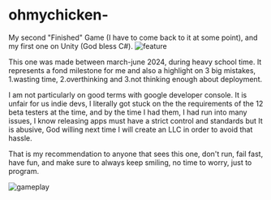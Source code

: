 # ohmychicken-
My second "Finished" Game (I have to come back to it at some point), and my first one on Unity (God bless C#). 
![feature](https://github.com/user-attachments/assets/6176dfc1-6125-4787-b7e0-94583c60b324)


This one was made between march-june 2024, during heavy school time. It represents a fond milestone for me  and also a highlight on 3 big mistakes, 1.wasting time, 2.overthinking and 3.not thinking enough about deployment. 

I am not particularly on good terms with google developer console. It is unfair for us indie devs, I literally got stuck on the the requirements of the 12 beta testers at the time, and by the time I had them, I had run into many issues, I know releasing apps must have a strict control and standards but It is abusive, God willing next time I will create an LLC in order to avoid that hassle.

That is my recommendation to anyone that sees this one, don't run, fail fast, have fun, and make sure to always keep smiling, no time to worry, just to program.

![gameplay](https://github.com/user-attachments/assets/84dd68e1-f4dc-4595-a46b-e46de12e1600)
